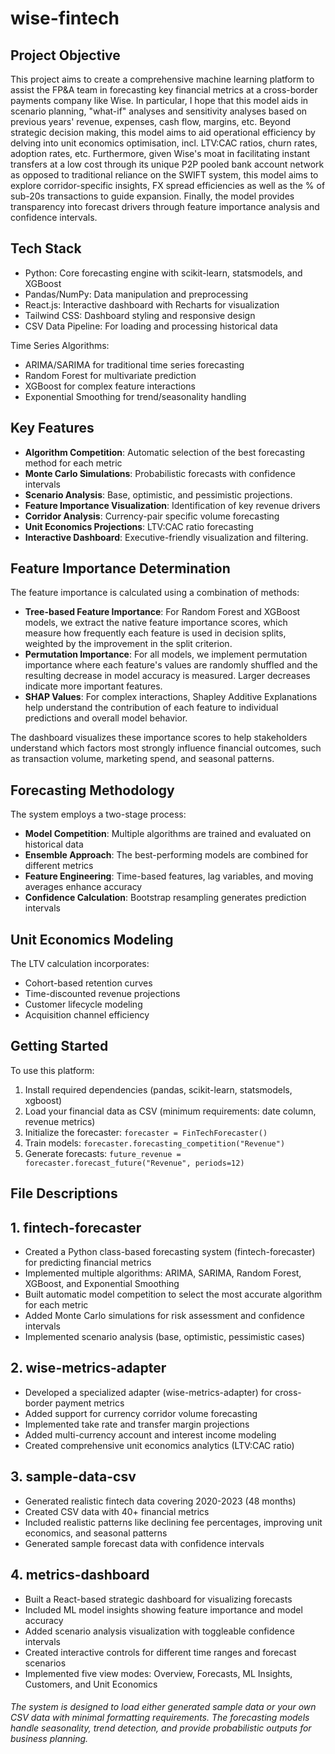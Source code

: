 # wise-fintech

## Project Objective

This project aims to create a comprehensive machine learning platform to assist the FP&A team in forecasting key financial metrics at a cross-border payments company like Wise. In particular, I hope that this model aids in scenario planning, "what-if" analyses and sensitivity analyses based on previous years' revenue, expenses, cash flow, margins, etc. Beyond strategic decision making, this model aims to aid operational efficiency by delving into unit economics optimisation, incl. LTV:CAC ratios, churn rates, adoption rates, etc. Furthermore, given Wise's moat in facilitating instant transfers at a low cost through its unique P2P pooled bank account network as opposed to traditional reliance on the SWIFT system, this model aims to explore corridor-specific insights, FX spread efficiencies as well as the % of sub-20s transactions to guide expansion. Finally, the model provides transparency into forecast drivers through feature importance analysis and confidence intervals.

## Tech Stack

* Python: Core forecasting engine with scikit-learn, statsmodels, and XGBoost
* Pandas/NumPy: Data manipulation and preprocessing
* React.js: Interactive dashboard with Recharts for visualization
* Tailwind CSS: Dashboard styling and responsive design
* CSV Data Pipeline: For loading and processing historical data
  
Time Series Algorithms:

* ARIMA/SARIMA for traditional time series forecasting
* Random Forest for multivariate prediction
* XGBoost for complex feature interactions
* Exponential Smoothing for trend/seasonality handling

## Key Features

* __Algorithm Competition__: Automatic selection of the best forecasting method for each metric
* __Monte Carlo Simulations__: Probabilistic forecasts with confidence intervals
* __Scenario Analysis__: Base, optimistic, and pessimistic projections.
* __Feature Importance Visualization__: Identification of key revenue drivers
* __Corridor Analysis__: Currency-pair specific volume forecasting
* __Unit Economics Projections__: LTV:CAC ratio forecasting
* __Interactive Dashboard__: Executive-friendly visualization and filtering. 

## Feature Importance Determination

The feature importance is calculated using a combination of methods:

* __Tree-based Feature Importance__: For Random Forest and XGBoost models, we extract the native feature importance scores, which measure how frequently each feature is used in decision splits, weighted by the improvement in the split criterion.
* __Permutation Importance__: For all models, we implement permutation importance where each feature's values are randomly shuffled and the resulting decrease in model accuracy is measured. Larger decreases indicate more important features.
* __SHAP Values__: For complex interactions, Shapley Additive Explanations help understand the contribution of each feature to individual predictions and overall model behavior.

The dashboard visualizes these importance scores to help stakeholders understand which factors most strongly influence financial outcomes, such as transaction volume, marketing spend, and seasonal patterns.

## Forecasting Methodology
The system employs a two-stage process:

* __Model Competition__: Multiple algorithms are trained and evaluated on historical data
* __Ensemble Approach__: The best-performing models are combined for different metrics
* __Feature Engineering__: Time-based features, lag variables, and moving averages enhance accuracy
* __Confidence Calculation__: Bootstrap resampling generates prediction intervals

## Unit Economics Modeling
The LTV calculation incorporates:

* Cohort-based retention curves
* Time-discounted revenue projections
* Customer lifecycle modeling
* Acquisition channel efficiency

## Getting Started
To use this platform:

1. Install required dependencies (pandas, scikit-learn, statsmodels, xgboost)
2. Load your financial data as CSV (minimum requirements: date column, revenue metrics)
3. Initialize the forecaster: `forecaster = FinTechForecaster()`
4. Train models: `forecaster.forecasting_competition("Revenue")`
5. Generate forecasts: `future_revenue = forecaster.forecast_future("Revenue", periods=12)`

## File Descriptions

## 1. fintech-forecaster

* Created a Python class-based forecasting system (fintech-forecaster) for predicting financial metrics
* Implemented multiple algorithms: ARIMA, SARIMA, Random Forest, XGBoost, and Exponential Smoothing
* Built automatic model competition to select the most accurate algorithm for each metric
* Added Monte Carlo simulations for risk assessment and confidence intervals
* Implemented scenario analysis (base, optimistic, pessimistic cases)

## 2. wise-metrics-adapter

* Developed a specialized adapter (wise-metrics-adapter) for cross-border payment metrics
* Added support for currency corridor volume forecasting
* Implemented take rate and transfer margin projections
* Added multi-currency account and interest income modeling
* Created comprehensive unit economics analytics (LTV:CAC ratio)

## 3. sample-data-csv

* Generated realistic fintech data covering 2020-2023 (48 months)
* Created CSV data with 40+ financial metrics
* Included realistic patterns like declining fee percentages, improving unit economics, and seasonal patterns
* Generated sample forecast data with confidence intervals

## 4. metrics-dashboard

* Built a React-based strategic dashboard for visualizing forecasts
* Included ML model insights showing feature importance and model accuracy
* Added scenario analysis visualization with toggleable confidence intervals
* Created interactive controls for different time ranges and forecast scenarios
* Implemented five view modes: Overview, Forecasts, ML Insights, Customers, and Unit Economics


###### The system is designed to load either generated sample data or your own CSV data with minimal formatting requirements. The forecasting models handle seasonality, trend detection, and provide probabilistic outputs for business planning.
